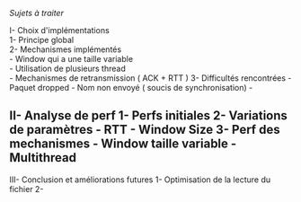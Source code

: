     
*Sujets à traiter*

I- Choix d'implémentations  
    1- Principe global  
    2- Mechanismes implémentés  
        - Window qui a une taille variable  
        - Utilisation de plusieurs thread  
        - Mechanismes de retransmission ( ACK + RTT )
    3- Difficultés rencontrées
        - Paquet dropped
        - Nom non envoyé ( soucis de synchronisation)
        - 

II- Analyse de perf
    1- Perfs initiales
    2- Variations de paramètres 
        - RTT
        - Window Size
    3- Perf des mechanismes
        - Window taille variable
        - Multithread
- 

III- Conclusion et améliorations futures
    1- Optimisation de la lecture du fichier
    2- 